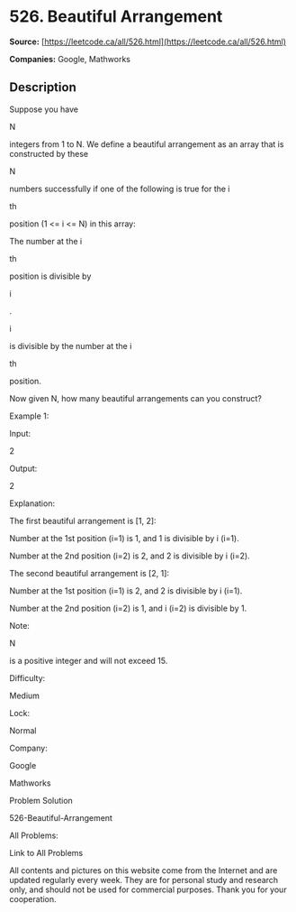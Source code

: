 # 526. Beautiful Arrangement

**Source:** [https://leetcode.ca/all/526.html](https://leetcode.ca/all/526.html)

**Companies:** Google, Mathworks

## Description

Suppose you have

N

integers from 1 to N. We define a beautiful arrangement as an array
        that is constructed by these

N

numbers successfully if one of the following is true
        for the i

th

position (1 <= i <= N) in this array:

The number at the i

th

position is divisible by

i

.

i

is divisible by the number at the i

th

position.

Now given N, how many beautiful arrangements can you construct?

Example 1:

Input:

2

Output:

2

Explanation:

The first beautiful arrangement is [1, 2]:

Number at the 1st position (i=1) is 1, and 1 is divisible by i (i=1).

Number at the 2nd position (i=2) is 2, and 2 is divisible by i (i=2).

The second beautiful arrangement is [2, 1]:

Number at the 1st position (i=1) is 2, and 2 is divisible by i (i=1).

Number at the 2nd position (i=2) is 1, and i (i=2) is divisible by 1.

Note:

N

is a positive integer and will not exceed 15.

Difficulty:

Medium

Lock:

Normal

Company:

Google

Mathworks

Problem Solution

526-Beautiful-Arrangement

All Problems:

Link to All Problems

All contents and pictures on this website come from the Internet and are updated regularly every week. They are for personal study and research only, and should not be used for commercial purposes. Thank you for your cooperation.

